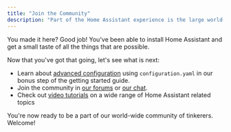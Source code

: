 ```yaml
---
title: "Join the Community"
description: "Part of the Home Assistant experience is the large world-wide community of tinkerers. Join us."
---
```


You made it here? Good job! You've been able to install Home Assistant and get a small taste of all the things that are possible.

Now that you've got that going, let's see what is next:

 - Learn about [advanced configuration](/getting-started/configuration/) using `configuration.yaml` in our bonus step of the getting started guide.
 - Join the community in [our forums] or [our chat].
 - Check out [video tutorials] on a wide range of Home Assistant related topics

You're now ready to be a part of our world-wide community of tinkerers. Welcome!

[our forums]: https://community.home-assistant.io/
[our chat]: /join-chat/
[video tutorials]: https://www.youtube.com/results?search_query=home+assistant

